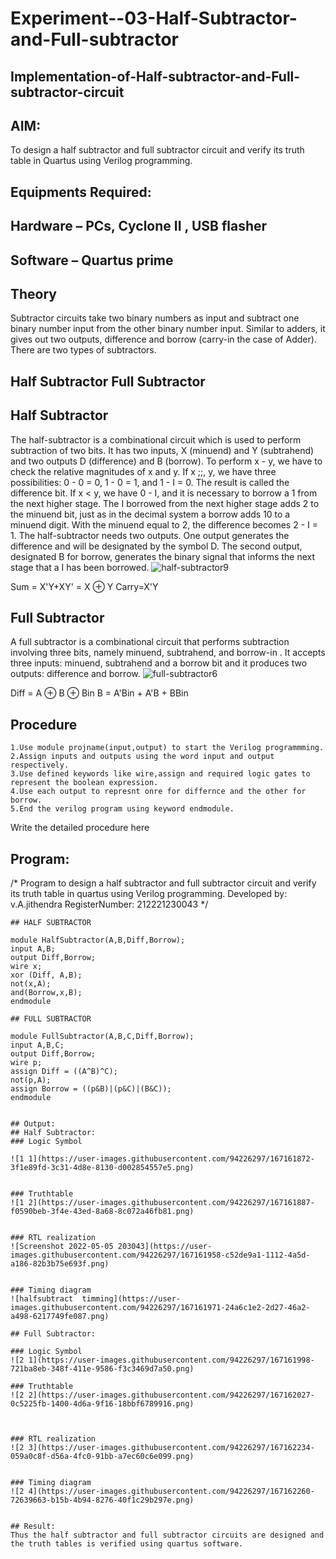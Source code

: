 # Experiment--03-Half-Subtractor-and-Full-subtractor
## Implementation-of-Half-subtractor-and-Full-subtractor-circuit
## AIM:
To design a half subtractor and full subtractor circuit and verify its truth table in Quartus using Verilog programming.

## Equipments Required:
## Hardware – PCs, Cyclone II , USB flasher
## Software – Quartus prime
## Theory
Subtractor circuits take two binary numbers as input and subtract one binary number input from the other binary number input. Similar to adders, it gives out two outputs, difference and borrow (carry-in the case of Adder). There are two types of subtractors.

## Half Subtractor Full Subtractor
## Half Subtractor
The half-subtractor is a combinational circuit which is used to perform subtraction of two bits. It has two inputs, X (minuend) and Y (subtrahend) and two outputs D (difference) and B (borrow). To perform x - y, we have to check the relative magnitudes of x and y. If x ;;, y, we have three possibilities: 0 - 0 = 0, 1 - 0 = 1, and 1 - I = 0. The result is called the difference bit. If x < y, we have 0 - I, and it is necessary to borrow a 1 from the next higher stage. The I borrowed from the next higher stage adds 2 to the minuend bit, just as in the decimal system a borrow adds 10 to a minuend digit. With the minuend equal to 2, the difference becomes 2 - I = 1. The half-subtractor needs two outputs. One output generates the difference and will be designated by the symbol D. The second output, designated B for borrow, generates the binary signal that informs the next stage that a I has been borrowed.
![half-subtractor9](https://user-images.githubusercontent.com/36288975/166112538-58c3bc7c-ee5d-4e6a-ac8d-8e8328efe27a.png)


Sum = X'Y+XY' = X ⊕ Y
Carry=X'Y

## Full Subtractor
A full subtractor is a combinational circuit that performs subtraction involving three bits, namely minuend, subtrahend, and borrow-in . It accepts three inputs: minuend, subtrahend and a borrow bit and it produces two outputs: difference and borrow. 
![full-subtractor6](https://user-images.githubusercontent.com/36288975/166112541-24c68359-3de8-4674-ae22-8272ffc385ed.png)


Diff = A ⊕ B ⊕ Bin B = A'Bin + A'B + BBin

## Procedure
~~~
1.Use module projname(input,output) to start the Verilog programmming.
2.Assign inputs and outputs using the word input and output respectively.
3.Use defined keywords like wire,assign and required logic gates to represent the boolean expression.
4.Use each output to represnt onre for differnce and the other for borrow.
5.End the verilog program using keyword endmodule.

~~~

Write the detailed procedure here 


## Program:
/*
Program to design a half subtractor and full subtractor circuit and verify its truth table in quartus using Verilog programming.
Developed by: v.A.jithendra
RegisterNumber: 212221230043
*/
~~~
## HALF SUBTRACTOR

module HalfSubtractor(A,B,Diff,Borrow);
input A,B;
output Diff,Borrow;
wire x;
xor (Diff, A,B);
not(x,A);
and(Borrow,x,B);
endmodule

## FULL SUBTRACTOR

module FullSubtractor(A,B,C,Diff,Borrow);
input A,B,C;
output Diff,Borrow;
wire p;
assign Diff = ((A^B)^C);
not(p,A);
assign Borrow = ((p&B)|(p&C)|(B&C));
endmodule


## Output:
## Half Subtractor:
### Logic Symbol

![1 1](https://user-images.githubusercontent.com/94226297/167161872-3f1e89fd-3c31-4d8e-8130-d002854557e5.png)


### Truthtable
![1 2](https://user-images.githubusercontent.com/94226297/167161887-f0590beb-3f4e-43ed-8a68-8c072a46fb81.png)


### RTL realization
![Screenshot 2022-05-05 203043](https://user-images.githubusercontent.com/94226297/167161958-c52de9a1-1112-4a5d-a186-82b3b75e693f.png)


### Timing diagram
![halfsubtract  timming](https://user-images.githubusercontent.com/94226297/167161971-24a6c1e2-2d27-46a2-a498-6217749fe087.png)

## Full Subtractor:

### Logic Symbol
![2 1](https://user-images.githubusercontent.com/94226297/167161998-721ba8eb-348f-411e-9586-f3c3469d7a50.png)

### Truthtable
![2 2](https://user-images.githubusercontent.com/94226297/167162027-0c5225fb-1400-4d6a-9f16-18bbf6789916.png)



### RTL realization
![2 3](https://user-images.githubusercontent.com/94226297/167162234-059a0c8f-d56a-4fc0-91bb-a7ec60c6e099.png)


### Timing diagram
![2 4](https://user-images.githubusercontent.com/94226297/167162260-72639663-b15b-4b94-8276-40f1c29b297e.png)


## Result:
Thus the half subtractor and full subtractor circuits are designed and the truth tables is verified using quartus software.
